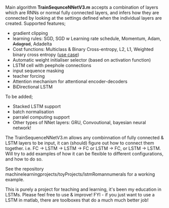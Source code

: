 Main algorithm **TrainSequnceNNetV3.m** accepts a combination of layers which are RNNs or normal fully connected layers, and infers how they are connected by looking at the settings defined when the individual layers are created.
Supported features;
- gradient clipping
- learning rules: SGD, SGD w Learning rate schedule, Momentum, Adam, ~~Adagrad~~, Adadelta
- Cost functions: Multiclass & Binary Cross-entropy, L2, L1, Weighted binary cross entropy ([use case](https://samoliverschumacher.github.io/website/post/eeg_costtradeoff/#custom-loss-function---recurrent-neural-network-lstm))
- Automatic weight initialiser selector (based on activation function)
- LSTM cell with peephole connections
- input sequence masking
- teacher forcing
- Attention mechanism for attentional encoder-decoders
- BiDirectional LSTM

To be added;
- Stacked LSTM support
- batch normalisation
- parralel computing support
- Other types of NNet layers: GRU, Convoutional, bayesian neural network!

The TrainSequenceNNetV3.m allows any combinnation of fully connected & LSTM layers to be input, it can (should) figure out how to connect them together. i.e. FC -> LSTM -> LSTM -> FC or LSTM -> FC, or LSTM -> LSTM. 
Will try to add examples of how it can be flexible to different configurations, and how to do so.

See the repository machinelearningprojects/toyProjects/lstmRomannumerals for a working example. 

This is purely a project for teaching and learning, it's been my education in LSTMs. Please feel free to use & improve!
FYI - if you just want to use a LSTM in matlab, there are toolboxes that do a much much better job!
